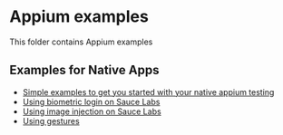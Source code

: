 # Appium examples
This folder contains Appium examples

## Examples for Native Apps
* [Simple examples to get you started with your native appium testing](./src/test/java/com/appium_app/simple_example)
* [Using biometric login on Sauce Labs](./src/test/java/com/appium_app/biometric_login)
* [Using image injection on Sauce Labs](./src/test/java/com/appium_app/image_injection)
* [Using gestures](./src/test/java/com/appium_app/gestures)
